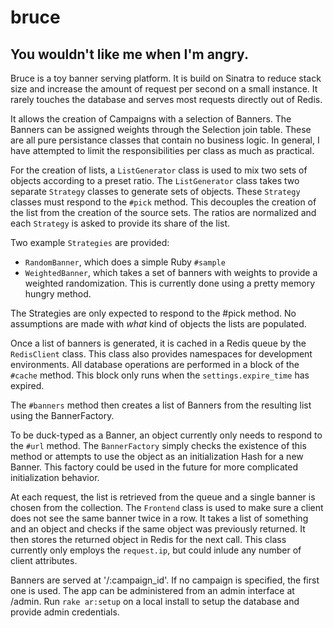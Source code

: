 bruce
=====

You wouldn't like me when I'm angry.
------------------------------------

Bruce is a toy banner serving platform. It is build on Sinatra to reduce stack
size and increase the amount of request per second on a small instance.
It rarely touches the database and serves most requests directly out of Redis.

It allows the creation of Campaigns with a selection of Banners.
The Banners can be assigned weights through the Selection join table.
These are all pure persistance classes that contain no business logic.
In general, I have attempted to limit the responsibilities per class as much as practical.

For the creation of lists, a `ListGenerator` class is used to mix two sets of objects according to a preset ratio.
The `ListGenerator` class takes two separate `Strategy` classes to generate sets of objects. These `Strategy` classes must respond to the `#pick` method. This decouples the creation of the list from the creation of the source sets. The ratios are normalized and each `Strategy` is asked to provide its share of the list.

Two example `Strategies` are provided:
- `RandomBanner`, which does a simple Ruby `#sample`
- `WeightedBanner`, which takes a set of banners with weights to provide a weighted randomization.
  This is currently done using a pretty memory hungry method.

The Strategies are only expected to respond to the #pick method. No assumptions
are made with *what* kind of objects the lists are populated.

Once a list of banners is generated, it is cached in a Redis queue by the
`RedisClient` class. This class also provides namespaces for development
environments. All database operations are performed in a block of the `#cache`
method. This block only runs when the `settings.expire_time` has expired.

The `#banners` method then creates a list of Banners from the resulting list
using the BannerFactory.

To be duck-typed as a Banner, an object currently only needs to respond to the `#url` method.
The `BannerFactory` simply checks the existence of this method or attempts to
use the object as an initialization Hash for a new Banner. This factory could be
used in the future for more complicated initialization behavior.

At each request, the list is retrieved from the queue and a single banner is chosen from the collection.
The `Frontend` class is used to make sure a client does not see the same banner twice in a row.
It takes a list of something and an object and checks if the same object was
previously returned. It then stores the returned object in Redis for the next
call. This class currently only employs the `request.ip`, but could inlude any number of client attributes.

Banners are served at '/:campaign_id'. If no campaign is specified, the first
one is used. The app can be administered from an admin interface at /admin.
Run `rake ar:setup` on a local install to setup the database and provide admin credentials.

